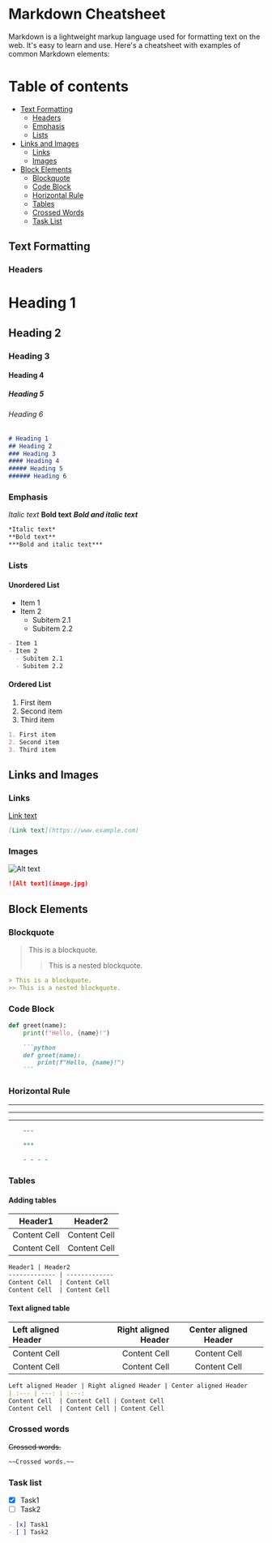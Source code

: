 # Markdown Cheatsheet

Markdown is a lightweight markup language used for formatting text on the web. It's easy to learn and use. Here's a cheatsheet with examples of common Markdown elements:

# Table of contents
- [Text Formatting](#text-formatting)
  - [Headers](#headers)
  - [Emphasis](#emphasis)
  - [Lists](#lists)
- [Links and Images](#links-and-images)
  - [Links](#links)
  - [Images](#images)
- [Block Elements](#block-elements)
  - [Blockquote](#blockquote)
  - [Code Block](#code-block)
  - [Horizontal Rule](#horizontal-rule)
  - [Tables](#tables)
  - [Crossed Words](#crossed-words)
  - [Task List](#task-list)

## Text Formatting

### Headers

# Heading 1
## Heading 2
### Heading 3
#### Heading 4
##### Heading 5
###### Heading 6

```Markdown
# Heading 1
## Heading 2
### Heading 3
#### Heading 4
##### Heading 5
###### Heading 6
```
### Emphasis

*Italic text*
**Bold text**
***Bold and italic text***

```Markdown
*Italic text*
**Bold text**
***Bold and italic text***
```

### Lists

#### Unordered List

- Item 1
- Item 2
  - Subitem 2.1
  - Subitem 2.2

```Markdown
- Item 1
- Item 2
  - Subitem 2.1
  - Subitem 2.2
```

#### Ordered List

1. First item
2. Second item
3. Third item

```Markdown
1. First item
2. Second item
3. Third item
```

## Links and Images

### Links

[Link text](https://www.example.com)

```Markdown
[Link text](https://www.example.com)
```

### Images

![Alt text](image.jpg)

```Markdown
![Alt text](image.jpg)
```

## Block Elements

### Blockquote

> This is a blockquote.
>> This is a nested blockquote.
```Markdown
> This is a blockquote.
>> This is a nested blockquote.
```

### Code Block

```python
def greet(name):
    print(f"Hello, {name}!")
```

```Markdown
    ```python
    def greet(name):
        print(f"Hello, {name}!")
    ```
```

### Horizontal Rule
---

***

- - - -

```Markdown
    ---

    ***

    - - - -
```
### Tables

#### Adding tables

Header1 | Header2
------------- | -------------
Content Cell  | Content Cell
Content Cell  | Content Cell

```Markdown
Header1 | Header2
------------- | -------------
Content Cell  | Content Cell
Content Cell  | Content Cell
```

#### Text aligned table

Left aligned Header | Right aligned Header | Center aligned Header
| :--- | ---: | :---:
Content Cell  | Content Cell | Content Cell
Content Cell  | Content Cell | Content Cell

```Markdown
Left aligned Header | Right aligned Header | Center aligned Header
| :--- | ---: | :---:
Content Cell  | Content Cell | Content Cell
Content Cell  | Content Cell | Content Cell
```
### Crossed words

~~Crossed words.~~

```Markdown
~~Crossed words.~~
```

### Task list

- [x] Task1
- [ ] Task2

```Markdown
- [x] Task1
- [ ] Task2
```
